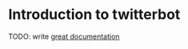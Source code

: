 # Introduction to twitterbot

TODO: write [great documentation](http://jacobian.org/writing/great-documentation/what-to-write/)

